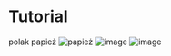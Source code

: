 # Tutorial
polak papież
![papież](https://user-images.githubusercontent.com/125651230/219613828-3ff248b2-fb8a-4a04-923f-39fb96df554f.jpg)
![image](https://user-images.githubusercontent.com/125651230/219614417-fc2d057f-de25-4a05-bcf5-327130353549.png)
![image](https://user-images.githubusercontent.com/125651230/219614794-538a636b-ae62-43f7-b819-1785dea5a725.png)

